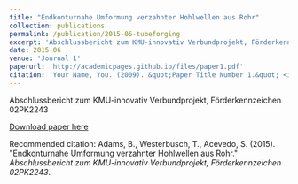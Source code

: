 ```yaml
---
title: "Endkonturnahe Umformung verzahnter Hohlwellen aus Rohr"
collection: publications
permalink: /publication/2015-06-tubeforging
excerpt: 'Abschlussbericht zum KMU-innovativ Verbundprojekt, Förderkennzeichen 02PK2243'
date: 2015-06
venue: 'Journal 1'
paperurl: 'http://academicpages.github.io/files/paper1.pdf'
citation: 'Your Name, You. (2009). &quot;Paper Title Number 1.&quot; <i>Journal 1</i>. 1(1).'
---
```

Abschlussbericht zum KMU-innovativ Verbundprojekt, Förderkennzeichen 02PK2243

[Download paper here](http://.github.io/files/paper1.pdf)

Recommended citation: Adams, B., Westerbusch, T., Acevedo, S. (2015). "Endkonturnahe Umformung verzahnter Hohlwellen aus Rohr." <i>Abschlussbericht zum KMU-innovativ Verbundprojekt, Förderkennzeichen 02PK2243</i>.

